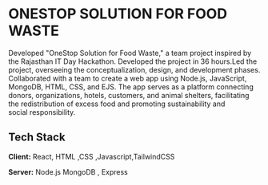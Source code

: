 
# ONESTOP SOLUTION FOR FOOD WASTE 

Developed "OneStop Solution for Food Waste," a team project inspired by the Rajasthan IT Day Hackathon. Developed the project in 36 hours.Led the project, overseeing the
conceptualization, design, and development phases. Collaborated with a team to create a web app using Node.js, JavaScript, MongoDB, HTML,
CSS, and EJS. The app serves as a platform connecting donors, organizations, hotels, customers, and animal shelters, facilitating the redistribution
of excess food and promoting sustainability and social responsibility.


## Tech Stack

**Client:** React, HTML ,CSS ,Javascript,TailwindCSS

**Server:** Node.js MongoDB
, Express

